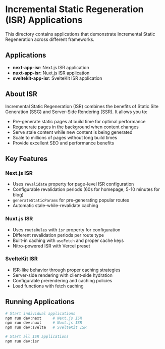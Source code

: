 # Incremental Static Regeneration (ISR) Applications

This directory contains applications that demonstrate Incremental Static Regeneration across different frameworks.

## Applications

- **next-app-isr**: Next.js ISR application
- **nuxt-app-isr**: Nuxt.js ISR application  
- **sveltekit-app-isr**: SvelteKit ISR application

## About ISR

Incremental Static Regeneration (ISR) combines the benefits of Static Site Generation (SSG) and Server-Side Rendering (SSR). It allows you to:

- Pre-generate static pages at build time for optimal performance
- Regenerate pages in the background when content changes
- Serve stale content while new content is being generated
- Scale to millions of pages without long build times
- Provide excellent SEO and performance benefits

## Key Features

### Next.js ISR
- Uses `revalidate` property for page-level ISR configuration
- Configurable revalidation periods (60s for homepage, 5-10 minutes for blog)
- `generateStaticParams` for pre-generating popular routes
- Automatic stale-while-revalidate caching

### Nuxt.js ISR  
- Uses `routeRules` with `isr` property for configuration
- Different revalidation periods per route type
- Built-in caching with `useFetch` and proper cache keys
- Nitro-powered ISR with Vercel preset

### SvelteKit ISR
- ISR-like behavior through proper caching strategies
- Server-side rendering with client-side hydration
- Configurable prerendering and caching policies
- Load functions with fetch caching

## Running Applications

```bash
# Start individual applications
npm run dev:next     # Next.js ISR
npm run dev:nuxt     # Nuxt.js ISR  
npm run dev:svelte   # SvelteKit ISR

# Start all ISR applications
npm run dev:isr
```
